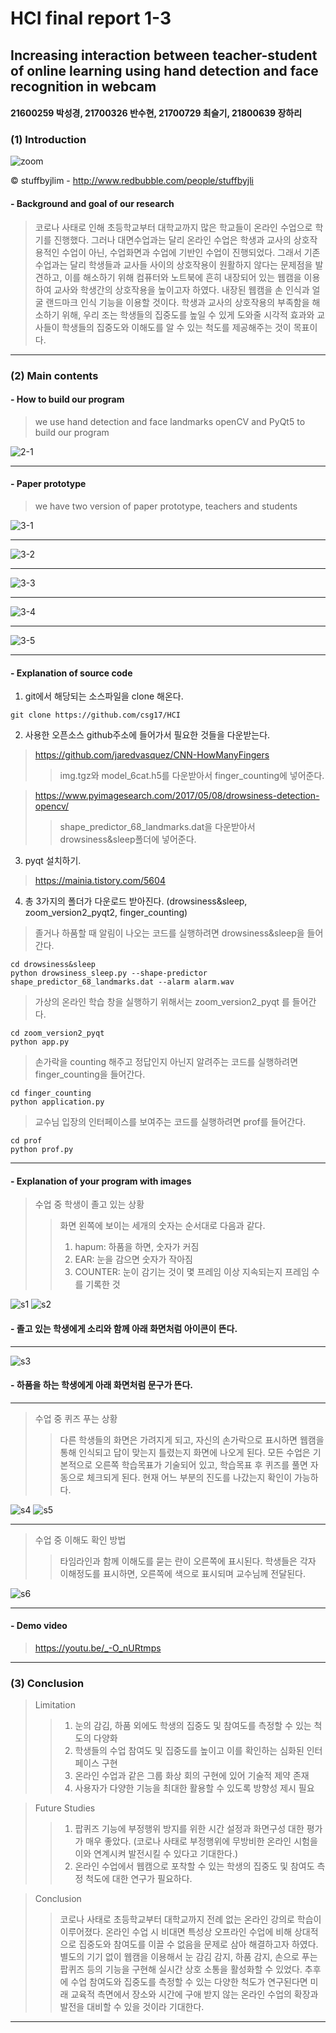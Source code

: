 # HCI final report 1-3
## Increasing interaction between teacher-student of online learning using hand detection and face recognition in webcam
#### 21600259 박성경, 21700326 반수현, 21700729 최슬기, 21800639 장하리

### (1) Introduction 

![zoom](https://user-images.githubusercontent.com/55008782/85875547-59de9100-b80f-11ea-9727-dca8b0bce2fd.png)

© stuffbyjlim - http://www.redbubble.com/people/stuffbyjli

#### - Background and goal of our research
> 코로나 사태로 인해 초등학교부터 대학교까지 많은 학교들이 온라인 수업으로 학기를 진행했다. 그러나 대면수업과는 달리 온라인 수업은 학생과 교사의 상호작용적인 수업이 아닌, 수업화면과 수업에 기반인 수업이 진행되었다. 그래서 기존 수업과는 달리 학생들과 교사들 사이의 상호작용이 원활하지 않다는 문제점을 발견하고, 이를 해소하기 위해 컴퓨터와 노트북에 흔히 내장되어 있는 웹캠을 이용하여 교사와 학생간의 상호작용을 높이고자 하였다. 내장된 웹캠을 손 인식과 얼굴 랜드마크 인식 기능을 이용할 것이다.
학생과 교사의 상호작용의 부족함을 해소하기 위해, 우리 조는 학생들의 집중도를 높일 수 있게 도와줄 시각적 효과와 교사들이 학생들의 집중도와 이해도를 알 수 있는 척도를 제공해주는 것이 목표이다. 

--------------------------------------------------------------------

### (2) Main contents

#### - How to build our program
> we use hand detection and face landmarks openCV and PyQt5 to build our program

![2-1](https://user-images.githubusercontent.com/55008782/85679573-7d68e500-b704-11ea-9e1f-534be0d5bd27.png)

-----------------------------------------------------


#### - Paper prototype

> we have two version of paper prototype, teachers and students

![3-1](https://user-images.githubusercontent.com/55008782/85683676-67f5ba00-b708-11ea-8855-7e104e065863.png)

---------------------------------------------------------------
![3-2](https://user-images.githubusercontent.com/55008782/85683692-6c21d780-b708-11ea-8958-55469264b93b.png)

------------------------------------

![3-3](https://user-images.githubusercontent.com/55008782/85683702-6d530480-b708-11ea-9962-0a152cc75262.png)

---------------------------------------------------------------------------------------------
![3-4](https://user-images.githubusercontent.com/55008782/85683708-6f1cc800-b708-11ea-8f3b-e34704bdf976.png)

--------------------------------------------------------------------------------
![3-5](https://user-images.githubusercontent.com/55008782/85683713-704df500-b708-11ea-94d7-99cf87d91c0b.png)

-----------------------------------------------------


#### - Explanation of source code

1. git에서 해당되는 소스파일을 clone 해온다.
```
git clone https://github.com/csg17/HCI
```

2. 사용한 오픈소스 github주소에 들어가서 필요한 것들을 다운받는다.
> https://github.com/jaredvasquez/CNN-HowManyFingers
> > img.tgz와 model_6cat.h5를 다운받아서 finger_counting에 넣어준다.

> https://www.pyimagesearch.com/2017/05/08/drowsiness-detection-opencv/
> > shape_predictor_68_landmarks.dat을 다운받아서 drowsiness&sleep폴더에 넣어준다.

3. pyqt 설치하기.
> https://mainia.tistory.com/5604

4. 총 3가지의 폴더가 다운로드 받아진다. (drowsiness&sleep, zoom_version2_pyqt2, finger_counting)
> 졸거나 하품할 때 알림이 나오는 코드를 실행하려면 drowsiness&sleep을 들어간다.
```
cd drowsiness&sleep
python drowsiness_sleep.py --shape-predictor shape_predictor_68_landmarks.dat --alarm alarm.wav
```

> 가상의 온라인 학습 창을 실행하기 위해서는 zoom_version2_pyqt 를 들어간다.
```
cd zoom_version2_pyqt
python app.py
```

>손가락을 counting 해주고 정답인지 아닌지 알려주는 코드를 실행하려면 finger_counting을 들어간다. 
```
cd finger_counting
python application.py
```

> 교수님 입장의 인터페이스를 보여주는 코드를 실행하려면 prof를 들어간다.
```
cd prof
python prof.py
```
------------------------------------------------------------------------------


#### - Explanation of your program with images

> 수업 중 학생이 졸고 있는 상황
> > 화면 왼쪽에 보이는 세개의 숫자는 순서대로 다음과 같다.
> > 1. hapum: 하품을 하면, 숫자가 커짐
> > 2. EAR: 눈을 감으면 숫자가 작아짐
> > 3. COUNTER: 눈이 감기는 것이 몇 프레임 이상 지속되는지 프레임 수를 기록한 것

![s1](https://user-images.githubusercontent.com/55008782/85733509-3516ea80-b737-11ea-8730-e740b9524bc8.png)
![s2](https://user-images.githubusercontent.com/55008782/85733491-321bfa00-b737-11ea-88cb-643f83909978.png)

#### - 졸고 있는 학생에게 소리와 함께 아래 화면처럼 아이콘이 뜬다. 
--------------------------------------------------------------------------


![s3](https://user-images.githubusercontent.com/55008782/85733498-334d2700-b737-11ea-8920-eee0d37c1ea3.png)

#### - 하품을 하는 학생에게 아래 화면처럼 문구가 뜬다.
----------------------------------------------------------


> 수업 중 퀴즈 푸는 상황
> > 다른 학생들의 화면은 가려지게 되고, 자신의 손가락으로 표시하면 웹캠을 통해 인식되고 답이 맞는지 틀렸는지 화면에 나오게 된다.
> > 모든 수업은 기본적으로 오른쪽 학습목표가 기술되어 있고, 학습목표 후 퀴즈를 풀면 자동으로 체크되게 된다. 현재 어느 부분의 진도를 나갔는지 확인이 가능하다.

![s4](https://user-images.githubusercontent.com/55008782/85733500-33e5bd80-b737-11ea-8b76-c1090daef028.png)
![s5](https://user-images.githubusercontent.com/55008782/85733502-347e5400-b737-11ea-854f-9ba8e1c4efbf.png)

-----------------------------------------------------------------------------


> 수업 중 이해도 확인 방법
> > 타임라인과 함께 이해도를 묻는 란이 오른쪽에 표시된다. 학생들은 각자 이해정도를 표시하면, 오른쪽에 색으로 표시되며 교수님께 전달된다.

![s6](https://user-images.githubusercontent.com/55008782/85733504-3516ea80-b737-11ea-902d-93f6007b217f.png)

-----------------------------------------------------------


#### - Demo video
> https://youtu.be/_-O_nURtmps

---------------------------------------------------

### (3) Conclusion

> Limitation
> > 1. 눈의 감김, 하품 외에도 학생의 집중도 및 참여도를 측정할 수 있는 척도의 다양화
> > 2. 학생들의 수업 참여도 및 집중도를 높이고 이를 확인하는 심화된 인터페이스 구현
> > 3. 온라인 수업과 같은 그룹 화상 회의 구현에 있어 기술적 제약 존재
> > 4. 사용자가 다양한 기능을 최대한 활용할 수 있도록 방향성 제시 필요


> Future Studies
> > 1. 팝퀴즈 기능에 부정행위 방지를 위한 시간 설정과 화면구성 대한 평가가 매우 좋았다. (코로나 사태로 부정행위에 무방비한 온라인 시험을 이와 연계시켜 발전시킬 수 있다고 기대한다.)
> > 2. 온라인 수업에서 웹캠으로 포착할 수 있는 학생의 집중도 및 참여도 측정 척도에 대한 연구가 필요하다.
 
 
> Conclusion
> > 코로나 사태로 초등학교부터 대학교까지 전례 없는 온라인 강의로 학습이 이루어졌다. 온라인 수업 시 비대면 특성상 오프라인 수업에 비해 상대적으로 집중도와 참여도를 이끌 수 없음을 문제로 삼아 해결하고자 하였다. 별도의 기기 없이 웹캠을 이용해서 눈 감김 감지, 하품 감지, 손으로 푸는 팝퀴즈 등의 기능을 구현해 실시간 상호 소통을 활성화할 수 있었다. 추후에 수업 참여도와 집중도를 측정할 수 있는 다양한 척도가 연구된다면 미래 교육적 측면에서 장소와 시간에 구애 받지 않는 온라인 수업의 확장과 발전을 대비할 수 있을 것이라 기대한다.

------------------------------------------------------

